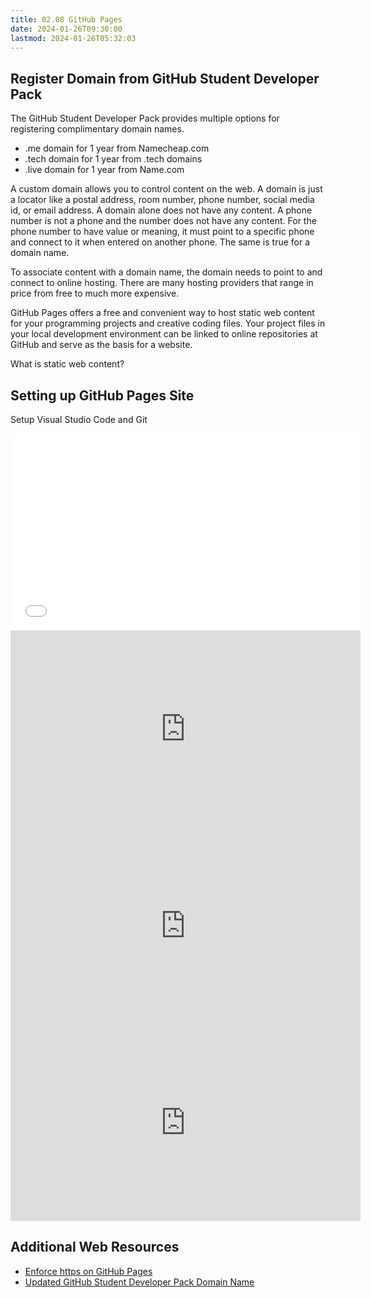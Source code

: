 ```yaml
---
title: 02.08 GitHub Pages
date: 2024-01-26T09:30:00
lastmod: 2024-01-26T05:32:03
---
```


## Register Domain from GitHub Student Developer Pack

The GitHub Student Developer Pack provides multiple options for registering complimentary domain names.

- .me domain for 1 year from Namecheap.com
- .tech domain for 1 year from .tech domains
- .live domain for 1 year from Name.com

A custom domain allows you to control content on the web. A domain is just a locator like a postal address, room number, phone number, social media id, or email address. A domain alone does not have any content. A phone number is not a phone and the number does not have any content. For the phone number to have value or meaning, it must point to a specific phone and connect to it when entered on another phone. The same is true for a domain name.

To associate content with a domain name, the domain needs to point to and connect to online hosting. There are many hosting providers that range in price from free to much more expensive.

GitHub Pages offers a free and convenient way to host static web content for your programming projects and creative coding files. Your project files in your local development environment can be linked to online repositories at GitHub and serve as the basis for a website.

What is static web content?

## Setting up GitHub Pages Site

<div class="video-grid">

<div class="video-card">

Setup Visual Studio Code and Git

<div class="iframe-16-9-container">
<iframe class="youTubeIFrame" width="560" height="315" src="fb5stQYgM_Y?si=CQfVYqSeJZphdmmv" title="YouTube video player" frameborder="0" allow="accelerometer; autoplay; clipboard-write; encrypted-media; gyroscope; picture-in-picture; web-share" allowfullscreen></iframe>
</div>
</div>

<div class="iframe-16-9-container">
<iframe class="youTubeIFrame" width="560" height="315" src="https://www.youtube.com/embed/FBtehan5DAo?si=zSeszxNXFbwcjVa5" title="YouTube video player" frameborder="0" allow="accelerometer; autoplay; clipboard-write; encrypted-media; gyroscope; picture-in-picture; web-share" allowfullscreen></iframe>
</div>

<div class="iframe-16-9-container">
<iframe class="youTubeIFrame" width="560" height="315" src="https://www.youtube.com/embed/_WEyoLuuyYo?si=WKsJh2ZaXxrl3TTZ" title="YouTube video player" frameborder="0" allow="accelerometer; autoplay; clipboard-write; encrypted-media; gyroscope; picture-in-picture; web-share" allowfullscreen></iframe>
</div>

<div class="iframe-16-9-container">
<iframe class="youTubeIFrame" width="560" height="315" src="https://www.youtube.com/embed/PZTLD7LvbWw?si=anWmMjzl-A30vw2R" title="YouTube video player" frameborder="0" allow="accelerometer; autoplay; clipboard-write; encrypted-media; gyroscope; picture-in-picture; web-share" allowfullscreen></iframe>
</div>
</div>

## Additional Web Resources

- [Enforce https on GitHub Pages](https://youtu.be/FBtehan5DAo)
- [Updated GitHub Student Developer Pack Domain Name](https://youtu.be/PZTLD7LvbWw?si=HUtJkFnpTiXn30rK)
